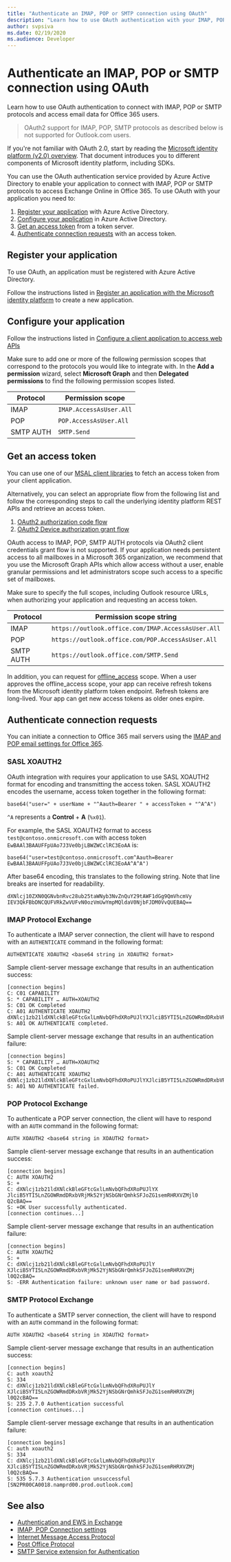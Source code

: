```yaml
---
title: "Authenticate an IMAP, POP or SMTP connection using OAuth"
description: "Learn how to use OAuth authentication with your IMAP, POP, and SMTP applications."
author: svpsiva
ms.date: 02/19/2020
ms.audience: Developer
---
```


# Authenticate an IMAP, POP or SMTP connection using OAuth

Learn how to use OAuth authentication to connect with IMAP, POP or SMTP protocols and access email data for Office 365 users.

> OAuth2 support for IMAP, POP, SMTP protocols as described below is not supported for Outlook.com users.

If you're not familiar with OAuth 2.0, start by reading the [Microsoft identity platform (v2.0) overview](/azure/active-directory/develop/v2-overview). That document introduces you to different components of Microsoft identity platform, including SDKs.

You can use the OAuth authentication service provided by Azure Active Directory to enable your application to connect with IMAP, POP or SMTP protocols to access Exchange Online in Office 365. To use OAuth with your application you need to:

1. [Register your application](#register-your-application) with Azure Active Directory.
1. [Configure your application](#configure-your-application) in Azure Active Directory.
1. [Get an access token](#get-an-access-token) from a token server.
1. [Authenticate connection requests](#authenticate-connection-requests) with an access token.

## Register your application

To use OAuth, an application must be registered with Azure Active Directory.

Follow the instructions listed in [Register an application with the Microsoft identity platform](/azure/active-directory/develop/quickstart-register-app) to create a new application.

## Configure your application

Follow the instructions listed in [Configure a client application to access web APIs](/azure/active-directory/develop/quickstart-configure-app-access-web-apis)

Make sure to add one or more of the following permission scopes that correspond to the protocols you would like to integrate with. In the **Add a permission** wizard, select **Microsoft Graph** and then **Delegated permissions** to find the following permission scopes listed.

| Protocol  | Permission scope        |
|-----------|-------------------------|
| IMAP      | `IMAP.AccessAsUser.All` |
| POP       | `POP.AccessAsUser.All`  |
| SMTP AUTH | `SMTP.Send`             |

## Get an access token

You can use one of our [MSAL client libraries](/azure/active-directory/develop/msal-overview) to fetch an access token from your client application.

Alternatively, you can select an appropriate flow from the following list and follow the corresponding steps to call the underlying identity platform REST APIs and retrieve an access token.

1. [OAuth2 authorization code flow](/azure/active-directory/develop/v2-oauth2-auth-code-flow)
1. [OAuth2 Device authorization grant flow](/azure/active-directory/develop/v2-oauth2-device-code)

OAuth access to IMAP, POP, SMTP AUTH protocols via OAuth2 client credentials grant flow is not supported. If your application needs persistent access to all mailboxes in a Microsoft 365 organization, we recommend that you use the Microsoft Graph APIs which allow access without a user, enable granular permissions and let administrators scope such access to a specific set of mailboxes.

Make sure to specify the full scopes, including Outlook resource URLs, when authorizing your application and requesting an access token.

| Protocol  | Permission scope string |
|-----------|-------------------------|
| IMAP      | `https://outlook.office.com/IMAP.AccessAsUser.All` |
| POP       | `https://outlook.office.com/POP.AccessAsUser.All`  |
| SMTP AUTH | `https://outlook.office.com/SMTP.Send`             |

In addition, you can request for [offline_access](/azure/active-directory/develop/v2-permissions-and-consent#offline_access) scope. When a user approves the offline_access scope, your app can receive refresh tokens from the Microsoft identity platform token endpoint. Refresh tokens are long-lived. Your app can get new access tokens as older ones expire.

## Authenticate connection requests

You can initiate a connection to Office 365 mail servers using the [IMAP and POP email settings for Office 365](https://support.office.com/article/pop-and-imap-email-settings-for-outlook-8361e398-8af4-4e97-b147-6c6c4ac95353).

### SASL XOAUTH2

OAuth integration with requires your application to use SASL XOAUTH2 format for encoding and transmitting the access token. SASL XOAUTH2 encodes the username, access token together in the following format:

```text
base64("user=" + userName + "^Aauth=Bearer " + accessToken + "^A^A")
```

`^A` represents a **Control** + **A** (`%x01`).

For example, the SASL XOAUTH2 format to access `test@contoso.onmicrosoft.com` with access token `EwBAAl3BAAUFFpUAo7J3Ve0bjLBWZWCclRC3EoAA` is:

```text
base64("user=test@contoso.onmicrosoft.com^Aauth=Bearer EwBAAl3BAAUFFpUAo7J3Ve0bjLBWZWCclRC3EoAA^A^A")
```

After base64 encoding, this translates to the following string. Note that line breaks are inserted for readability.

```text
dXNlcj10ZXN0QGNvbnRvc28ub25taWNyb3NvZnQuY29tAWF1dGg9QmVhcmVy
IEV3QkFBbDNCQUFVRkZwVUFvN0ozVmUwYmpMQldaV0NjbFJDM0VvQUEBAQ==
```

### IMAP Protocol Exchange

To authenticate a IMAP server connection, the client will have to respond with an `AUTHENTICATE` command in the following format:

```text
AUTHENTICATE XOAUTH2 <base64 string in XOAUTH2 format>
```

Sample client-server message exchange that results in an authentication success:

```text
[connection begins]
C: C01 CAPABILITY
S: * CAPABILITY … AUTH=XOAUTH2
S: C01 OK Completed
C: A01 AUTHENTICATE XOAUTH2 dXNlcj1zb21ldXNlckBleGFtcGxlLmNvbQFhdXRoPUJlYXJlciB5YTI5LnZGOWRmdDRxbVRjMk52YjNSbGNrQmhkSFJoZG1semRHRXVZMjl0Q2cBAQ==
S: A01 OK AUTHENTICATE completed.
```

Sample client-server message exchange that results in an authentication failure:

```text
[connection begins]
S: * CAPABILITY … AUTH=XOAUTH2
S: C01 OK Completed
C: A01 AUTHENTICATE XOAUTH2 dXNlcj1zb21ldXNlckBleGFtcGxlLmNvbQFhdXRoPUJlYXJlciB5YTI5LnZGOWRmdDRxbVRjMk52YjNSbGNrQmhkSFJoZG1semRHRXVZMjl0Q2cBAQ==
S: A01 NO AUTHENTICATE failed.
```

### POP Protocol Exchange

To authenticate a POP server connection, the client will have to respond with an `AUTH` command in the following format:	 

```text	
AUTH XOAUTH2 <base64 string in XOAUTH2 format>	
```	

Sample client-server message exchange that results in an authentication success:	

```text	
[connection begins]	
C: AUTH XOAUTH2 	
S: +	
C: dXNlcj1zb21ldXNlckBleGFtcGxlLmNvbQFhdXRoPUJlYX	
JlciB5YTI5LnZGOWRmdDRxbVRjMk52YjNSbGNrQmhkSFJoZG1semRHRXVZMjl0	
Q2cBAQ==	
S: +OK User successfully authenticated.	
[connection continues...]	
```	

Sample client-server message exchange that results in an authentication failure:	

```text	
[connection begins]	
C: AUTH XOAUTH2 	
S: +	
C: dXNlcj1zb21ldXNlckBleGFtcGxlLmNvbQFhdXRoPUJlY	
XJlciB5YTI5LnZGOWRmdDRxbVRjMk52YjNSbGNrQmhkSFJoZG1semRHRXVZMj	
l0Q2cBAQ=	
S: -ERR Authentication failure: unknown user name or bad password.	
```

### SMTP Protocol Exchange

To authenticate a SMTP server connection, the client will have to respond with an `AUTH` command in the following format:

```text
AUTH XOAUTH2 <base64 string in XOAUTH2 format>
```

Sample client-server message exchange that results in an authentication success:

```text
[connection begins]
C: auth xoauth2
S: 334
C: dXNlcj1zb21ldXNlckBleGFtcGxlLmNvbQFhdXRoPUJlY
XJlciB5YTI5LnZGOWRmdDRxbVRjMk52YjNSbGNrQmhkSFJoZG1semRHRXVZMj
l0Q2cBAQ==
S: 235 2.7.0 Authentication successful
[connection continues...]
```

Sample client-server message exchange that results in an authentication failure:

```text
[connection begins]
C: auth xoauth2
S: 334
C: dXNlcj1zb21ldXNlckBleGFtcGxlLmNvbQFhdXRoPUJlY
XJlciB5YTI5LnZGOWRmdDRxbVRjMk52YjNSbGNrQmhkSFJoZG1semRHRXVZMj
l0Q2cBAQ==
S: 535 5.7.3 Authentication unsuccessful [SN2PR00CA0018.namprd00.prod.outlook.com]
```

## See also

- [Authentication and EWS in Exchange](../exchange-web-services/authentication-and-ews-in-exchange.md)
- [IMAP, POP Connection settings](https://support.office.com/article/pop-and-imap-email-settings-for-outlook-8361e398-8af4-4e97-b147-6c6c4ac95353)
- [Internet Message Access Protocol](https://tools.ietf.org/html/rfc3501)
- [Post Office Protocol](https://tools.ietf.org/html/rfc1081)
- [SMTP Service extension for Authentication](https://tools.ietf.org/html/rfc4954)
